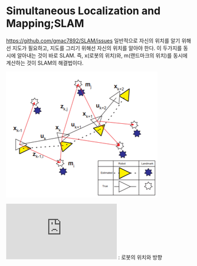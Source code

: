 # Simultaneous Localization and Mapping;SLAM
https://github.com/gmac7892/SLAM/issues
일반적으로 자신의 위치를 알기 위해선 지도가 필요하고, 지도를 그리기 위해선 자신의 위치를 알아야 한다.
이 두가지를 동시에 알아내는 것이 바로 SLAM. 즉, x(로봇의 위치)와, m(랜드마크의 위치)를 동시에 계산하는 것이 SLAM의 해결법이다.


![](./image/5.png)

![수식](http://latex.codecogs.com/gif.latex?x_k) : 로봇의 위치와 방향
